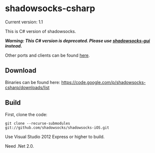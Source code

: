 shadowsocks-csharp
===========

Current version: 1.1

This is C# version of shadowsocks.

***Warning: This C# version is deprecated. Please use [shadowsocks-gui](https://github.com/shadowsocks/shadowsocks-gui) instead.***

Other ports and clients can be found [here](https://github.com/clowwindy/shadowsocks/wiki/Ports-and-Clients).

Download
-----------

Binaries can be found here: https://code.google.com/p/shadowsocks-csharp/downloads/list

Build
-----------

First, clone the code:

    git clone --recurse-submodules git://github.com/shadowsocks/shadowsocks-iOS.git

Use Visual Studio 2012 Express or higher to build.

Need .Net 2.0.
